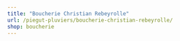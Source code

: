 ```yaml
---
title: "Boucherie Christian Rebeyrolle"
url: /piegut-pluviers/boucherie-christian-rebeyrolle/
shop: boucherie
---
```

